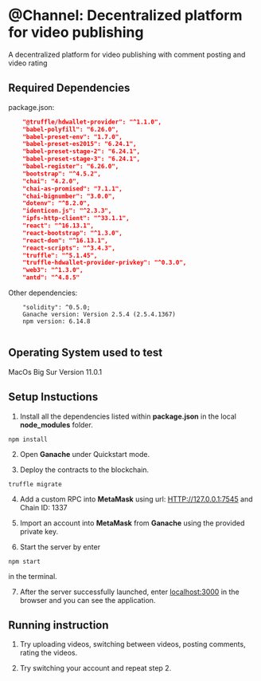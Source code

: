 # @Channel: Decentralized platform for video publishing

A decentralized platform for video publishing with comment posting and video rating

## Required Dependencies

package.json:

```Json
    "@truffle/hdwallet-provider": "^1.1.0",
    "babel-polyfill": "6.26.0",
    "babel-preset-env": "1.7.0",
    "babel-preset-es2015": "6.24.1",
    "babel-preset-stage-2": "6.24.1",
    "babel-preset-stage-3": "6.24.1",
    "babel-register": "6.26.0",
    "bootstrap": "^4.5.2",
    "chai": "4.2.0",
    "chai-as-promised": "7.1.1",
    "chai-bignumber": "3.0.0",
    "dotenv": "^8.2.0",
    "identicon.js": "^2.3.3",
    "ipfs-http-client": "^33.1.1",
    "react": "^16.13.1",
    "react-bootstrap": "^1.3.0",
    "react-dom": "^16.13.1",
    "react-scripts": "^3.4.3",
    "truffle": "^5.1.45",
    "truffle-hdwallet-provider-privkey": "^0.3.0",
    "web3": "^1.3.0",
    "antd": "^4.8.5"
```

Other dependencies:

```
    "solidity": ^0.5.0;
    Ganache version: Version 2.5.4 (2.5.4.1367)
    npm version: 6.14.8


```

## Operating System used to test

MacOs Big Sur Version 11.0.1

## Setup Instuctions

1. Install all the dependencies listed within **package.json** in the local **node_modules** folder.

``` Terminal
npm install
```

2. Open **Ganache** under Quickstart mode.

3. Deploy the contracts to the blockchain.

```Terminal
truffle migrate
```

4. Add a custom RPC into **MetaMask** using url: <HTTP://127.0.0.1:7545> and Chain ID: 1337

5. Import an account into **MetaMask** from **Ganache** using the provided private key.

6. Start the server by enter

``` Terminal
npm start
```
in the terminal.

7. After the server successfully launched, enter <localhost:3000> in the browser and you can see the application.

## Running instruction

1. Try uploading videos, switching between videos, posting comments, rating the videos.

2. Try switching your account and repeat step 2.
